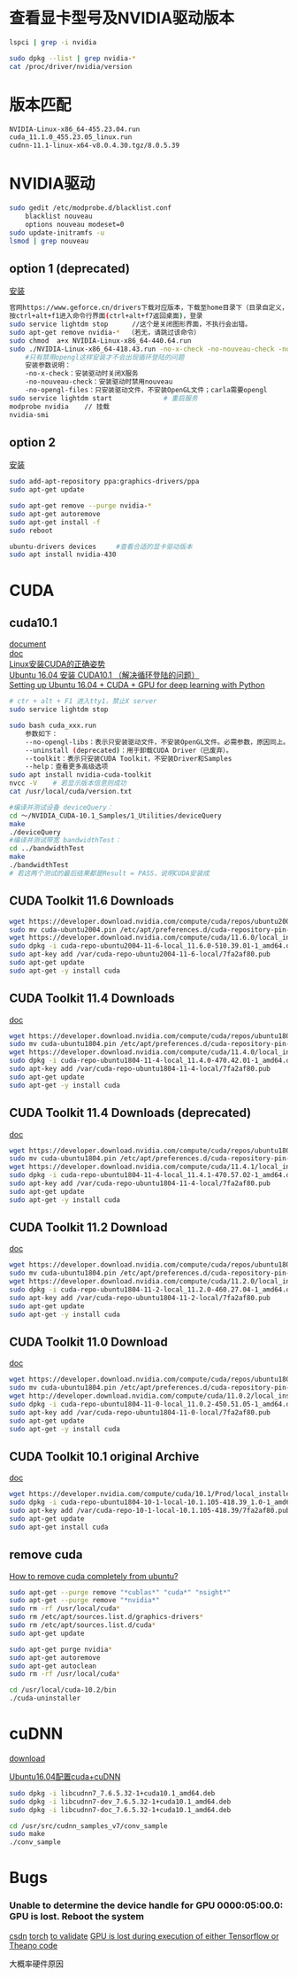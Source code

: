 

# 查看显卡型号及NVIDIA驱动版本

```sh
lspci | grep -i nvidia

sudo dpkg --list | grep nvidia-*
cat /proc/driver/nvidia/version
```

# 版本匹配
```bash
NVIDIA-Linux-x86_64-455.23.04.run
cuda_11.1.0_455.23.05_linux.run
cudnn-11.1-linux-x64-v8.0.4.30.tgz/8.0.5.39
```

# NVIDIA驱动
```bash
sudo gedit /etc/modprobe.d/blacklist.conf
	blacklist nouveau
	options nouveau modeset=0
sudo update-initramfs -u
lsmod | grep nouveau
```

## option 1 (deprecated)
[安装](https://blog.csdn.net/wsp_1138886114/article/details/89406911)

```sh
官网https://www.geforce.cn/drivers下载对应版本，下载至home目录下（目录自定义，但是不要有中文）（尽量新，避免循环登录问题）（见附件）
按ctrl+alt+f1进入命令行界面(ctrl+alt+f7返回桌面)，登录
sudo service lightdm stop      //这个是关闭图形界面，不执行会出错。
sudo apt-get remove nvidia-*  （若无，请跳过该命令）
sudo chmod  a+x NVIDIA-Linux-x86_64-440.64.run
sudo ./NVIDIA-Linux-x86_64-418.43.run -no-x-check -no-nouveau-check -no-opengl-files
	#只有禁用opengl这样安装才不会出现循环登陆的问题
	安装参数说明：
	-no-x-check：安装驱动时关闭X服务
	-no-nouveau-check：安装驱动时禁用nouveau
	-no-opengl-files：只安装驱动文件，不安装OpenGL文件；carla需要opengl
sudo service lightdm start             # 重启服务
modprobe nvidia    // 挂载
nvidia-smi
```

## option 2
[安装](https://www.jianshu.com/p/d45434f28ca0)
	
```sh
sudo add-apt-repository ppa:graphics-drivers/ppa
sudo apt-get update

sudo apt-get remove --purge nvidia-*
sudo apt-get autoremove
sudo apt-get install -f
sudo reboot

ubuntu-drivers devices     #查看合适的显卡驱动版本
sudo apt install nvidia-430
```


# CUDA
## cuda10.1
[document](https://docs.nvidia.com/cuda/cuda-toolkit-release-notes/index.html) <br>
[doc](https://docs.nvidia.com/cuda/archive/10.1/) <br>
[Linux安装CUDA的正确姿势](https://blog.csdn.net/wf19930209/article/details/81879514) <br>
[Ubuntu 16.04 安装 CUDA10.1 （解决循环登陆的问题）](https://www.cnblogs.com/dinghongkai/p/11268976.html) <br>
[Setting up Ubuntu 16.04 + CUDA + GPU for deep learning with Python](https://www.pyimagesearch.com/2017/09/27/setting-up-ubuntu-16-04-cuda-gpu-for-deep-learning-with-python/) <br>

```bash
# ctr + alt + F1 进入tty1，禁止X server
sudo service lightdm stop

sudo bash cuda_xxx.run
	参数如下：
	--no-opengl-libs：表示只安装驱动文件，不安装OpenGL文件。必需参数，原因同上。注意：不是-no-opengl-files。
	--uninstall (deprecated)：用于卸载CUDA Driver（已废弃）。
	--toolkit：表示只安装CUDA Toolkit，不安装Driver和Samples
	--help：查看更多高级选项
sudo apt install nvidia-cuda-toolkit
nvcc -V    # 若显示版本信息则成功
cat /usr/local/cuda/version.txt

#编译并测试设备 deviceQuery：
cd ～/NVIDIA_CUDA-10.1_Samples/1_Utilities/deviceQuery
make
./deviceQuery
#编译并测试带宽 bandwidthTest：
cd ../bandwidthTest
make
./bandwidthTest
# 若这两个测试的最后结果都是Result = PASS，说明CUDA安装成
```



## CUDA Toolkit 11.6 Downloads

```bash
wget https://developer.download.nvidia.com/compute/cuda/repos/ubuntu2004/x86_64/cuda-ubuntu2004.pin
sudo mv cuda-ubuntu2004.pin /etc/apt/preferences.d/cuda-repository-pin-600
wget https://developer.download.nvidia.com/compute/cuda/11.6.0/local_installers/cuda-repo-ubuntu2004-11-6-local_11.6.0-510.39.01-1_amd64.deb
sudo dpkg -i cuda-repo-ubuntu2004-11-6-local_11.6.0-510.39.01-1_amd64.deb
sudo apt-key add /var/cuda-repo-ubuntu2004-11-6-local/7fa2af80.pub
sudo apt-get update
sudo apt-get -y install cuda
```


## CUDA Toolkit 11.4 Downloads

[doc](https://developer.nvidia.com/cuda-11-4-1-download-archive?target_os=Linux&target_arch=x86_64&Distribution=Ubuntu&target_version=18.04&target_type=deb_local)

```bash
wget https://developer.download.nvidia.com/compute/cuda/repos/ubuntu1804/x86_64/cuda-ubuntu1804.pin
sudo mv cuda-ubuntu1804.pin /etc/apt/preferences.d/cuda-repository-pin-600
wget https://developer.download.nvidia.com/compute/cuda/11.4.0/local_installers/cuda-repo-ubuntu1804-11-4-local_11.4.0-470.42.01-1_amd64.deb
sudo dpkg -i cuda-repo-ubuntu1804-11-4-local_11.4.0-470.42.01-1_amd64.deb
sudo apt-key add /var/cuda-repo-ubuntu1804-11-4-local/7fa2af80.pub
sudo apt-get update
sudo apt-get -y install cuda
```



## CUDA Toolkit 11.4 Downloads (deprecated)

[doc](https://developer.nvidia.com/cuda-11-4-1-download-archive?target_os=Linux&target_arch=x86_64&Distribution=Ubuntu&target_version=18.04&target_type=deb_local)

```bash
wget https://developer.download.nvidia.com/compute/cuda/repos/ubuntu1804/x86_64/cuda-ubuntu1804.pin
sudo mv cuda-ubuntu1804.pin /etc/apt/preferences.d/cuda-repository-pin-600
wget https://developer.download.nvidia.com/compute/cuda/11.4.1/local_installers/cuda-repo-ubuntu1804-11-4-local_11.4.1-470.57.02-1_amd64.deb
sudo dpkg -i cuda-repo-ubuntu1804-11-4-local_11.4.1-470.57.02-1_amd64.deb
sudo apt-key add /var/cuda-repo-ubuntu1804-11-4-local/7fa2af80.pub
sudo apt-get update
sudo apt-get -y install cuda
```




## CUDA Toolkit 11.2 Download
[doc](https://developer.nvidia.com/cuda-downloads?target_os=Linux&target_arch=x86_64&target_distro=Ubuntu&target_version=1804&target_type=deblocal)
```bash
wget https://developer.download.nvidia.com/compute/cuda/repos/ubuntu1804/x86_64/cuda-ubuntu1804.pin
sudo mv cuda-ubuntu1804.pin /etc/apt/preferences.d/cuda-repository-pin-600
wget https://developer.download.nvidia.com/compute/cuda/11.2.0/local_installers/cuda-repo-ubuntu1804-11-2-local_11.2.0-460.27.04-1_amd64.deb
sudo dpkg -i cuda-repo-ubuntu1804-11-2-local_11.2.0-460.27.04-1_amd64.deb
sudo apt-key add /var/cuda-repo-ubuntu1804-11-2-local/7fa2af80.pub
sudo apt-get update
sudo apt-get -y install cuda
```

## CUDA Toolkit 11.0 Download
[doc](https://developer.nvidia.com/cuda-11.0-download-archive?target_os=Linux&target_arch=x86_64&target_distro=Ubuntu&target_version=1804&target_type=deblocal)
```bash
wget https://developer.download.nvidia.com/compute/cuda/repos/ubuntu1804/x86_64/cuda-ubuntu1804.pin
sudo mv cuda-ubuntu1804.pin /etc/apt/preferences.d/cuda-repository-pin-600
wget http://developer.download.nvidia.com/compute/cuda/11.0.2/local_installers/cuda-repo-ubuntu1804-11-0-local_11.0.2-450.51.05-1_amd64.deb
sudo dpkg -i cuda-repo-ubuntu1804-11-0-local_11.0.2-450.51.05-1_amd64.deb
sudo apt-key add /var/cuda-repo-ubuntu1804-11-0-local/7fa2af80.pub
sudo apt-get update
sudo apt-get -y install cuda
```


## CUDA Toolkit 10.1 original Archive

[doc](https://developer.nvidia.com/cuda-10.1-download-archive-base?target_os=Linux&target_arch=x86_64&target_distro=Ubuntu&target_version=1804&target_type=deblocal)
```bash
wget https://developer.nvidia.com/compute/cuda/10.1/Prod/local_installers/cuda-repo-ubuntu1804-10-1-local-10.1.105-418.39_1.0-1_amd64.deb
sudo dpkg -i cuda-repo-ubuntu1804-10-1-local-10.1.105-418.39_1.0-1_amd64.deb
sudo apt-key add /var/cuda-repo-10-1-local-10.1.105-418.39/7fa2af80.pub
sudo apt-get update
sudo apt-get install cuda
```


## remove cuda
[How to remove cuda completely from ubuntu?](https://stackoverflow.com/questions/56431461/how-to-remove-cuda-completely-from-ubuntu)
```bash
sudo apt-get --purge remove "*cublas*" "cuda*" "nsight*"
sudo apt-get --purge remove "*nvidia*"
sudo rm -rf /usr/local/cuda*
sudo rm /etc/apt/sources.list.d/graphics-drivers*
sudo rm /etc/apt/sources.list.d/cuda*
sudo apt-get update

sudo apt-get purge nvidia*
sudo apt-get autoremove
sudo apt-get autoclean
sudo rm -rf /usr/local/cuda*

cd /usr/local/cuda-10.2/bin
./cuda-uninstaller
```



# cuDNN
[download](https://developer.nvidia.com/rdp/cudnn-download)

[Ubuntu16.04配置cuda+cuDNN](https://blog.csdn.net/lulugay/article/details/83316886)

```bash
sudo dpkg -i libcudnn7_7.6.5.32-1+cuda10.1_amd64.deb
sudo dpkg -i libcudnn7-dev_7.6.5.32-1+cuda10.1_amd64.deb
sudo dpkg -i libcudnn7-doc_7.6.5.32-1+cuda10.1_amd64.deb

cd /usr/src/cudnn_samples_v7/conv_sample
sudo make
./conv_sample
```



# Bugs

### Unable to determine the device handle for GPU 0000:05:00.0: GPU is lost. Reboot the system

[csdn](https://blog.csdn.net/qq_34361099/article/details/108052465)
[torch](https://discuss.pytorch.org/t/one-gpu-lost-how-to-train-on-another-without-reboot/53180)
[to validate](https://www.cyberciti.biz/faq/debian-ubuntu-rhel-fedora-linux-nvidia-nvrm-gpu-fallen-off-bus/)
[GPU is lost during execution of either Tensorflow or Theano code](https://stackoverflow.com/questions/45891934/gpu-is-lost-during-execution-of-either-tensorflow-or-theano-code)

大概率硬件原因
